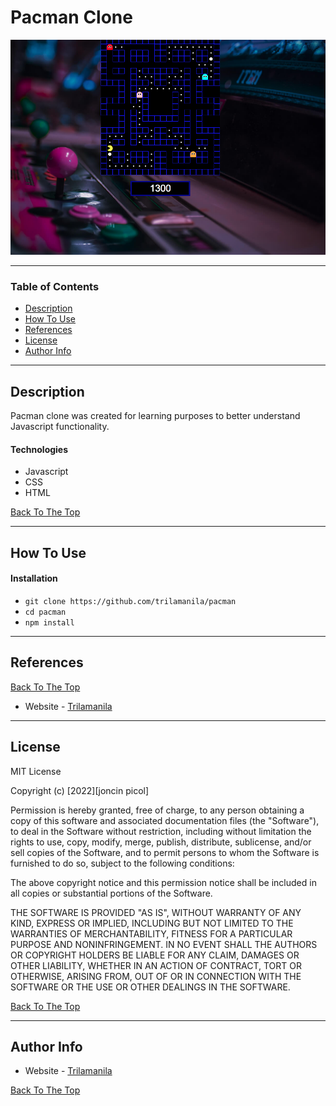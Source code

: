# Pacman Clone

![Project Image](/demo.png)

---

### Table of Contents

- [Description](#description)
- [How To Use](#how-to-use)
- [References](#references)
- [License](#license)
- [Author Info](#author-info)

---

## Description

Pacman clone was created for learning purposes to better understand Javascript functionality.

#### Technologies

- Javascript
- CSS
- HTML

[Back To The Top](#pacman-clone)

---

## How To Use

#### Installation

- `git clone https://github.com/trilamanila/pacman`
- `cd pacman`
- `npm install`

---

## References

[Back To The Top](#pacman-clone)

- Website - [Trilamanila](https://joncinpicol.com)

---

## License

MIT License

Copyright (c) [2022][joncin picol]

Permission is hereby granted, free of charge, to any person obtaining a copy
of this software and associated documentation files (the "Software"), to deal
in the Software without restriction, including without limitation the rights
to use, copy, modify, merge, publish, distribute, sublicense, and/or sell
copies of the Software, and to permit persons to whom the Software is
furnished to do so, subject to the following conditions:

The above copyright notice and this permission notice shall be included in all
copies or substantial portions of the Software.

THE SOFTWARE IS PROVIDED "AS IS", WITHOUT WARRANTY OF ANY KIND, EXPRESS OR
IMPLIED, INCLUDING BUT NOT LIMITED TO THE WARRANTIES OF MERCHANTABILITY,
FITNESS FOR A PARTICULAR PURPOSE AND NONINFRINGEMENT. IN NO EVENT SHALL THE
AUTHORS OR COPYRIGHT HOLDERS BE LIABLE FOR ANY CLAIM, DAMAGES OR OTHER
LIABILITY, WHETHER IN AN ACTION OF CONTRACT, TORT OR OTHERWISE, ARISING FROM,
OUT OF OR IN CONNECTION WITH THE SOFTWARE OR THE USE OR OTHER DEALINGS IN THE
SOFTWARE.

[Back To The Top](#pacman-clone)

---

## Author Info

- Website - [Trilamanila](https://joncinpicol.com)

[Back To The Top](#pacman-clone)
